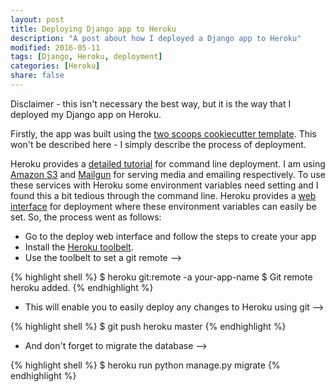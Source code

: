 ```yaml
---
layout: post
title: Deploying Django app to Heroku
description: "A post about how I deployed a Django app to Heroku"
modified: 2016-05-11
tags: [Django, Heroku, deployment]
categories: [Heroku]
share: false
---
```


Disclaimer - this isn't necessary the best way, but it is the way that I deployed my Django app on Heroku.

Firstly, the app was built using the [two scoops cookiecutter template](https://github.com/pydanny/cookiecutter-django). This won't be described here - I simply describe the process of deployment.

Heroku provides a [detailed tutorial](https://devcenter.heroku.com/articles/deploying-python) for command line deployment. I am using [Amazon S3](https://aws.amazon.com/s3/) and [Mailgun](https://mailgun.com/app/dashboard) for serving media and emailing respectively. To use these services with Heroku some environment variables need setting and I found this a bit tedious through the command line. Heroku provides a [web interface](https://heroku.com/deploy) for deployment where these environment variables can easily be set. So, the process went as follows:

* Go to the deploy web interface and follow the steps to create your app
* Install the [Heroku toolbelt](https://toolbelt.heroku.com/).
* Use the toolbelt to set a git remote -->

{% highlight shell %}
$ heroku git:remote -a your-app-name
$ Git remote heroku added.
{% endhighlight %}

* This will enable you to easily deploy any changes to Heroku using git -->

{% highlight shell %}
  $ git push heroku master
{% endhighlight %}

* And don't forget to migrate the database -->

{% highlight shell %}
  $ heroku run python manage.py migrate
{% endhighlight %}

